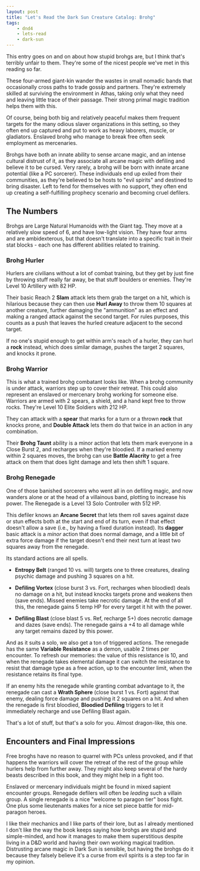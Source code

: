 ```yaml
---
layout: post
title: "Let's Read the Dark Sun Creature Catalog: Brohg"
tags:
    - dnd4
    - lets-read
    - dark-sun
---
```


This entry goes on and on about how stupid brohgs are, but I think that's
terribly unfair to them. They're some of the nicest people we've met in this
reading so far.

These four-armed giant-kin wander the wastes in small nomadic bands that
occasionally cross paths to trade gossip and partners. They're extremely skilled
at surviving the environment in Athas, taking only what they need and leaving
little trace of their passage. Their strong primal magic tradition helps them
with this.

Of course, being both big and relatively peaceful makes them frequent targets
for the many odious slaver organizations in this setting, so they often end up
captured and put to work as heavy laborers, muscle, or gladiators. Enslaved
brohg who manage to break free often seek employment as mercenaries.

Brohgs have both an innate ability to sense arcane magic, and an intense
cultural distrust of it, as they associate all arcane magic with defiling and
believe it to be cursed. Very rarely, a brohg will be born with innate arcane
potential (like a PC sorcerer). These individuals end up exiled from their
communities, as they're believed to be hosts to "evil spirits" and destined to
bring disaster. Left to fend for themselves with no support, they often end up
creating a self-fulfilling prophecy scenario and becoming cruel defilers.

## The Numbers

Brohgs are Large Natural Humanoids with the Giant tag. They move at a relatively
slow speed of 6, and have low-light vision. They have four arms and are
ambidexterous, but that doesn't translate into a specific trait in their stat
blocks - each one has different abilities related to training.

### Brohg Hurler

Hurlers are civilians without a lot of combat training, but they get by just
fine by throwing stuff really far away, be that stuff boulders or
enemies. They're Level 10 Artillery with 82 HP.

Their basic Reach 2 **Slam** attack lets them grab the target on a hit, which is
hilarious because they can then use **Hurl Away** to throw them 10 squares at
another creature, further damaging the "ammunition" as an effect and making a
ranged attack against the second target. For rules purposes, this counts as a
push that leaves the hurled creature adjacent to the second target.

If no one's stupid enough to get within arm's reach of a hurler, they can hurl a
**rock** instead, which does similar damage, pushes the target 2 squares, and
knocks it prone.

### Brohg Warrior

This is what a trained brohg combatant looks like. When a brohg community is
under attack, warriors step up to cover their retreat. This could also represent
an enslaved or mercenary brohg working for someone else. Warriors are armed with
2 spears, a shield, and a hand kept free to throw rocks. They're Level 10 Elite
Soldiers with 212 HP.

They can attack with a **spear** that marks for a turn or a thrown **rock** that
knocks prone, and **Double Attack** lets them do that twice in an action in any
combination.

Their **Brohg Taunt** ability is a minor action that lets them mark everyone in
a Close Burst 2, and recharges when they're bloodied. If a marked enemy within 2
squares moves, the brohg can use **Battle Alacrity** to get a free attack on
them that does light damage and lets then shift 1 square.

### Brohg Renegade

One of those banished sorcerers who went all in on defiling magic, and now
wanders alone or at the head of a villainous band, plotting to increase his
power. The Renegade is a Level 13 Solo Controller with 512 HP.

This defiler knows an **Arcane Secret** that lets them roll saves against daze
or stun effects both at the start and end of its turn, even if that effect
doesn't allow a save (i.e., by having a fixed duration instead). Its **dagger**
basic attack is a _minor_ action that does normal damage, and a little bit of
extra force damage if the target doesn't end their next turn at least two
squares away from the renegade.

Its standard actions are all spells.

- **Entropy Belt** (ranged 10 vs. will) targets one to three creatures, dealing
  psychic damage and pushing 3 squares on a hit.

- **Defiling Vortex** (close burst 3 vs. Fort, recharges when bloodied) deals no
  damage on a hit, but instead knocks targets prone and weakens then (save
  ends). Missed enemies take necrotic damage. At the end of all this, the
  renegade gains 5 temp HP for every target it hit with the power.

- **Defiling Blast** (close blast 5 vs. Ref, recharge 5+) does necrotic damage
  and dazes (save ends). The renegade gains a +4 to all damage while any target
  remains dazed by this power.

And as it suits a solo, we also get a ton of triggered actions. The renegade has
the same **Variable Resistance** as a demon, usable 2 times per encounter. To
refresh our memories: the value of this resistance is 10, and when the renegade
takes elemental damage it can switch the resistance to resist that damage type
as a free action, up to the encounter limit, when the resistance retains its
final type.

If an enemy hits the renegade while granting combat advantage to it, the
renegade can cast a **Wrath Sphere** (close burst 1 vs. Fort) against that
enemy, dealing force damage and pushing it 2 squares on a hit. And when the
renegade is first bloodied, **Bloodied Defiling** triggers to let it immediately
recharge and use Defiling Blast again.

That's a lot of stuff, but that's a solo for you. Almost dragon-like, this one.


## Encounters and Final Impressions

Free broghs have no reason to quarrel with PCs unless provoked, and if that
happens the warriors will cover the retreat of the rest of the group while
hurlers help from further away. They might also keep several of the hardy beasts
described in this book, and they might help in a fight too.

Enslaved or mercenary individuals might be found in mixed sapient encounter
groups. Renegade defilers will often be _leading_ such a villain group. A single
renegade is a nice "welcome to paragon tier" boss fight. One plus some
lieutenants makes for a nice set piece battle for mid-paragon heroes.

I like their mechanics and I like parts of their lore, but as I already
mentioned I don't like the way the book keeps saying how brohgs are stupid and
simple-minded, and how it manages to make them superstitious despite living in a
D&D world and having their own working magical tradition. Distrusting arcane
magic in Dark Sun is sensible, but having the brohgs do it because they falsely
believe it's a curse from evil spirits is a step too far in my opinion.
